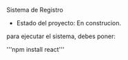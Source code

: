 <hi> Sistema de  Registro</h1>

- Estado del proyecto: En construcion.

para ejecutar el sistema, debes poner:

'''npm install react'''
